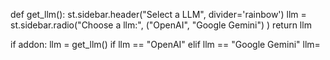 def get_llm():
    st.sidebar.header("Select a LLM", divider='rainbow')
    llm = st.sidebar.radio("Choose a llm:",
                           ("OpenAI",
                            "Google Gemini")
                           )
    return llm

if addon:
            llm = get_llm()
if llm == "OpenAI"
elif llm == "Google Gemini"
llm=

